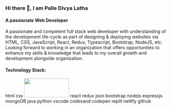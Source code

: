 

### Hi there 👋, I am Palle Divya Latha 

#### A passionate Web Developer
A passionate and competent full stack web developer with understanding of the development life-cycle as part of designing & deploying websites via HTML, CSS, JavaScript, React, Redux, Typescript, Bootstrap, NodeJS, etc. Looking forward to working in an organization that offers opportunities to enhance my skills & knowledge that leads to my overall growth and development alongside organization.


#### Technology Stack:

html css <img src="https://github.com/palle-divya-latha/palle-divya-latha/assets/125431563/3874340e-7ab9-4617-8177-b1e8d0488ecf" width="140" height="60" />
 react redux json bootstrap nodejs expressjs mongoDB java python vscode codesand codepen replit netlify github



